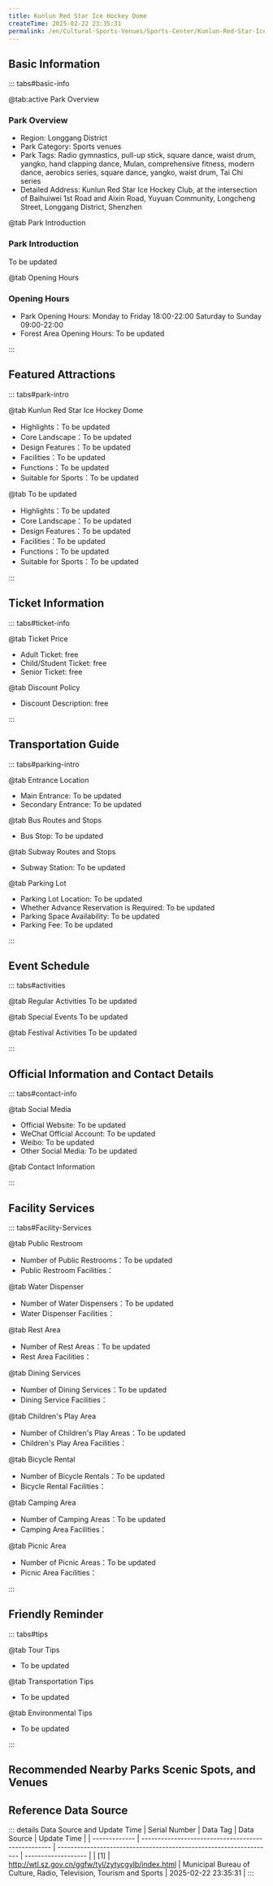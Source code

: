 ```yaml
---
title: Kunlun Red Star Ice Hockey Dome
createTime: 2025-02-22 23:35:31
permalink: /en/Cultural-Sports-Venues/Sports-Center/Kunlun-Red-Star-Ice-Hockey-Air-Dome-Hall/
---
```



<script setup>
import ImageSwiper from '/.vuepress/theme/components/ImageSwiper.vue'
// 轮播图数据
const swiperItems = [
    {
                link: 'https://cgj.sz.gov.cn/attachment/1/1334/1334404/10775124.jpg',
                title: 'Kunlun Red Star Ice Hockey Dome',
                description: 'To be updated...',
                author: 'Municipal Bureau of Culture, Radio, Television, Tourism and Sports',
                date: '2025/02/23'
                },
  {
                link: 'https://cgj.sz.gov.cn/attachment/1/1334/1334404/10775124.jpg',
                title: 'Kunlun Red Star Ice Hockey Dome',
                description: 'To be updated...',
                author: 'Municipal Bureau of Culture, Radio, Television, Tourism and Sports',
                date: '2025/02/23'
                }
]
// 配置项
const swiperConfig = {
  height: 500,
  showInfo: true
}
</script>
<!-- 轮播图组件 -->
<ImageSwiper :items="swiperItems" :config="swiperConfig" />



## Basic Information

::: tabs#basic-info

@tab:active Park Overview
### Park Overview
- Region: Longgang District
- Park Category: Sports venues
- Park Tags: Radio gymnastics, pull-up stick, square dance, waist drum, yangko, hand clapping dance, Mulan, comprehensive fitness, modern dance, aerobics series, square dance, yangko, waist drum, Tai Chi series
- Detailed Address: Kunlun Red Star Ice Hockey Club, at the intersection of Baihuiwei 1st Road and Aixin Road, Yuyuan Community, Longcheng Street, Longgang District, Shenzhen

@tab Park Introduction
### Park Introduction
To be updated

@tab Opening Hours
### Opening Hours
- Park Opening Hours: Monday to Friday 18:00-22:00 Saturday to Sunday 09:00-22:00
- Forest Area Opening Hours: To be updated

:::

## Featured Attractions

::: tabs#park-intro

@tab Kunlun Red Star Ice Hockey Dome
<ImageCard
image="https://cgj.sz.gov.cn/attachment/1/1334/1334404/10775124.jpg"
    title="Kunlun Red Star Ice Hockey Dome"
    description="To be updated"
    date=""
    author="Municipal Bureau of Culture, Radio, Television, Tourism and Sports"
/>


- Highlights：To be updated
- Core Landscape：To be updated
- Design Features：To be updated
- Facilities：To be updated
- Functions：To be updated
- Suitable for Sports：To be updated

@tab To be updated
<ImageCard
image="https://cgj.sz.gov.cn/attachment/1/1334/1334404/10775124.jpg"
    title="Kunlun Red Star Ice Hockey Dome"
    description="To be updated"
    date=""
    author="Municipal Bureau of Culture, Radio, Television, Tourism and Sports"
/>


- Highlights：To be updated
- Core Landscape：To be updated
- Design Features：To be updated
- Facilities：To be updated
- Functions：To be updated
- Suitable for Sports：To be updated

:::

## Ticket Information

::: tabs#ticket-info

@tab Ticket Price
- Adult Ticket: free
- Child/Student Ticket: free
- Senior Ticket: free

@tab Discount Policy
- Discount Description: free

:::

## Transportation Guide

::: tabs#parking-intro

@tab Entrance Location
- Main Entrance: To be updated
- Secondary Entrance: To be updated

@tab Bus Routes and Stops
- Bus Stop: To be updated

@tab Subway Routes and Stops
- Subway Station: To be updated

@tab Parking Lot
- Parking Lot Location: To be updated
- Whether Advance Reservation is Required: To be updated
- Parking Space Availability: To be updated
- Parking Fee: To be updated

:::

## Event Schedule

::: tabs#activities

@tab Regular Activities
To be updated

@tab Special Events
To be updated

@tab Festival Activities
To be updated

:::

## Official Information and Contact Details

::: tabs#contact-info

@tab Social Media
- Official Website: To be updated
- WeChat Official Account: To be updated
- Weibo: To be updated
- Other Social Media: To be updated

@tab Contact Information

:::

## Facility Services

::: tabs#Facility-Services

@tab Public Restroom
- Number of Public Restrooms：To be updated
- Public Restroom Facilities：

@tab Water Dispenser
- Number of Water Dispensers：To be updated
- Water Dispenser Facilities：

@tab Rest Area
- Number of Rest Areas：To be updated
- Rest Area Facilities：

@tab Dining Services
- Number of Dining Services：To be updated
- Dining Service Facilities：

@tab Children's Play Area
- Number of Children's Play Areas：To be updated
- Children's Play Area Facilities：

@tab Bicycle Rental
- Number of Bicycle Rentals：To be updated
- Bicycle Rental Facilities：

@tab Camping Area
- Number of Camping Areas：To be updated
- Camping Area Facilities：

@tab Picnic Area
- Number of Picnic Areas：To be updated
- Picnic Area Facilities：

:::

## Friendly Reminder

::: tabs#tips

@tab Tour Tips
- To be updated

@tab Transportation Tips
- To be updated

@tab Environmental Tips
- To be updated

:::

## Recommended Nearby Parks Scenic Spots, and Venues

<CardGrid>
  <ImageCard
        image="https://www.sz.gov.cn/img/4/4097/4097003/11126064.png"
        title="Jianshang Sports Complex"
        description="Jianshang Sports Complex is located at No. 355, Minzhi Street, Longhua District, Shenzhen (Exit C of Shangtang Station on Metro Line 4). The project is surrounded by Jianshang Road in the northwest, Xinqu Avenue in the southwest, and Minyue North Road in the northeast. The project covers an area of 24,296.59 square meters and a total construction area of 64,992.04 square meters, including 39,641.63 square meters above ground and 25,350.41 square meters underground. The project is 53.9 meters high, with 5 floors above ground and 2 floors underground. Jianshang Sports Complex is the first large-scale vertically distributed sports venue built in Longhua District and the first in the country. It is also a key project for our city to build an internationally renowned sports city. The venue is equipped with a constant temperature swimming pool, a multi-functional comprehensive hall, an indoor badminton hall, an indoor tennis hall and other professional competition-level sports venues. "
        href="/en/Cultural-Sports-Venues/Sports-Center/Shiyaling-Xinyi-Sports-Park/"
        author="To be updated"
        date="2025/01/02"
      />
      <ImageCard
        image="https://www.sz.gov.cn/img/4/4097/4097003/11126064.png"
        title="Jianshang Sports Complex"
        description="Jianshang Sports Complex is located at No. 355, Minzhi Street, Longhua District, Shenzhen (Exit C of Shangtang Station on Metro Line 4). The project is surrounded by Jianshang Road in the northwest, Xinqu Avenue in the southwest, and Minyue North Road in the northeast. The project covers an area of 24,296.59 square meters and a total construction area of 64,992.04 square meters, including 39,641.63 square meters above ground and 25,350.41 square meters underground. The project is 53.9 meters high, with 5 floors above ground and 2 floors underground. Jianshang Sports Complex is the first large-scale vertically distributed sports venue built in Longhua District and the first in the country. It is also a key project for our city to build an internationally renowned sports city. The venue is equipped with a constant temperature swimming pool, a multi-functional comprehensive hall, an indoor badminton hall, an indoor tennis hall and other professional competition-level sports venues."
        href="/en/Cultural-Sports-Venues/Sports-Center/Shiyaling-Xinyi-Sports-Park/"
        author="To be updated"
        date="2025/01/02"
      />
    </CardGrid>


## Reference Data Source

::: details Data Source and Update Time
| Serial Number | Data Tag                                           | Data Source                                                        | Update Time         |
| ------------- | -------------------------------------------------- | ------------------------------------------------------------------ | ------------------- |
| [1]           | http://wtl.sz.gov.cn/ggfw/tyl/zytycgylb/index.html | Municipal Bureau of Culture, Radio, Television, Tourism and Sports | 2025-02-22 23:35:31 |
:::

